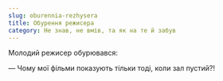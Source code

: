```yaml
---
slug: oburennia-rezhysera
title: Обурення режисера
category: Не знав, не вмів, та як на те й забув
---
```

Молодий режисер обурювався:

— Чому мої фільми показують тільки тоді, коли зал пустий?!
